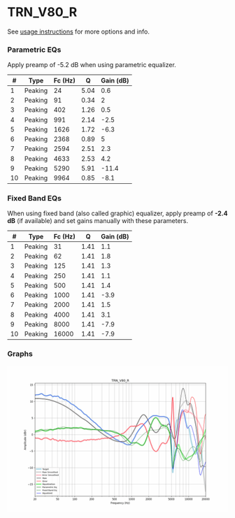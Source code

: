 # TRN_V80_R
See [usage instructions](https://github.com/jaakkopasanen/AutoEq#usage) for more options and info.

### Parametric EQs
Apply preamp of -5.2 dB when using parametric equalizer.

|   # | Type    |   Fc (Hz) |    Q |   Gain (dB) |
|-----|---------|-----------|------|-------------|
|   1 | Peaking |        24 | 5.04 |         0.6 |
|   2 | Peaking |        91 | 0.34 |         2   |
|   3 | Peaking |       402 | 1.26 |         0.5 |
|   4 | Peaking |       991 | 2.14 |        -2.5 |
|   5 | Peaking |      1626 | 1.72 |        -6.3 |
|   6 | Peaking |      2368 | 0.89 |         5   |
|   7 | Peaking |      2594 | 2.51 |         2.3 |
|   8 | Peaking |      4633 | 2.53 |         4.2 |
|   9 | Peaking |      5290 | 5.91 |       -11.4 |
|  10 | Peaking |      9964 | 0.85 |        -8.1 |

### Fixed Band EQs
When using fixed band (also called graphic) equalizer, apply preamp of **-2.4 dB** (if available) and set gains manually with these parameters.

|   # | Type    |   Fc (Hz) |    Q |   Gain (dB) |
|-----|---------|-----------|------|-------------|
|   1 | Peaking |        31 | 1.41 |         1.1 |
|   2 | Peaking |        62 | 1.41 |         1.8 |
|   3 | Peaking |       125 | 1.41 |         1.3 |
|   4 | Peaking |       250 | 1.41 |         1.1 |
|   5 | Peaking |       500 | 1.41 |         1.4 |
|   6 | Peaking |      1000 | 1.41 |        -3.9 |
|   7 | Peaking |      2000 | 1.41 |         1.5 |
|   8 | Peaking |      4000 | 1.41 |         3.1 |
|   9 | Peaking |      8000 | 1.41 |        -7.9 |
|  10 | Peaking |     16000 | 1.41 |        -7.9 |

### Graphs
![](./TRN_V80_R.png)
